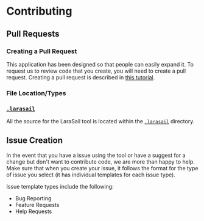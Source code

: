 # Contributing

## Pull Requests

### Creating a Pull Request

This application has been designed so that people can easily expand it.
To request us to review code that you create, you will need to create a pull request.
Creating a pull request is described in
 [this tutorial](https://www.digitalocean.com/community/tutorials/how-to-create-a-pull-request-on-github).

### File Location/Types

### [`.larasail`](./.larasail)

All the source for the LaraSail tool is located within the [`.larasail`](./.larasail) directory.

## Issue Creation

In the event that you have a issue using the tool or have a suggest for a change but don't want to contribute code,
 we are more than happy to help.
Make sure that when you create your issue, it follows the format for the type of issue you select
 (it has individual templates for each issue type).

Issue template types include the following:
 - Bug Reporting
 - Feature Requests
 - Help Requests
